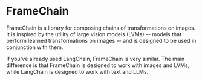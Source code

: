 # FrameChain

FrameChain is a library for composing chains of transformations on images. It is inspired by the utility of large vision models (LVMs) -- models that perform learned transformations on images -- and is designed to be used in conjunction with them.
 
If you've already used LangChain, FrameChain is very similar. The main difference is that FrameChain is designed to work with images and LVMs, while LangChain is designed to work with text and LLMs.

